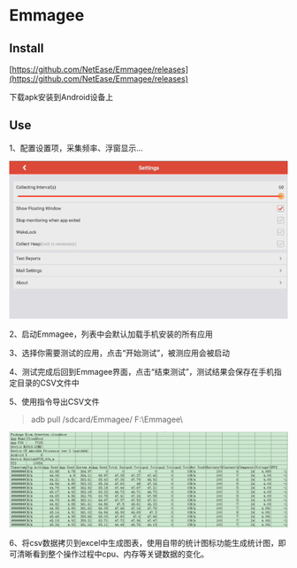 # Emmagee

## Install

[https://github.com/NetEase/Emmagee/releases](https://github.com/NetEase/Emmagee/releases)

下载apk安装到Android设备上

## Use

1、配置设置项，采集频率、浮窗显示...

![](../../assets/Emmagee/emmagee_setting.png)

2、启动Emmagee，列表中会默认加载手机安装的所有应用

3、选择你需要测试的应用，点击“开始测试”，被测应用会被启动

4、测试完成后回到Emmagee界面，点击“结束测试”，测试结果会保存在手机指定目录的CSV文件中

5、使用指令导出CSV文件

> adb pull /sdcard/Emmagee/ F:\Emmagee\

![](../../assets/Emmagee/emmagee_result.png)

6、将csv数据拷贝到excel中生成图表，使用自带的统计图标功能生成统计图，即可清晰看到整个操作过程中cpu、内存等关键数据的变化。


